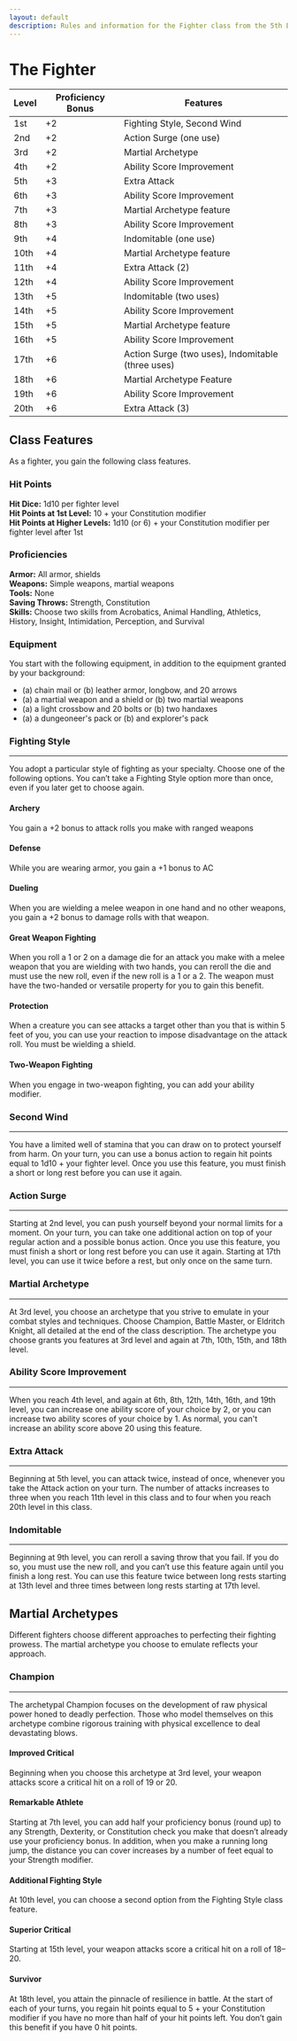 ```yaml
---
layout: default
description: Rules and information for the Fighter class from the 5th Edition (5e) SRD (System Reference Document).
---
```


# The Fighter
| Level | Proficiency Bonus | Features                    |
|-------|-------------------|-----------------------------|
| 1st   | +2                | Fighting Style, Second Wind |
| 2nd   | +2                | Action Surge (one use)      |
| 3rd   | +2                | Martial Archetype           |
| 4th   | +2                | Ability Score Improvement   |
| 5th   | +3                | Extra Attack                |
| 6th   | +3                | Ability Score Improvement   |
| 7th   | +3                | Martial Archetype feature   |
| 8th   | +3                | Ability Score Improvement   |
| 9th   | +4                | Indomitable (one use)       |
| 10th  | +4                | Martial Archetype feature   |
| 11th  | +4                | Extra Attack (2)            |
| 12th  | +4                | Ability Score Improvement   |
| 13th  | +5                | Indomitable (two uses)      |
| 14th  | +5                | Ability Score Improvement   |
| 15th  | +5                | Martial Archetype feature   |
| 16th  | +5                | Ability Score Improvement   |
| 17th  | +6                | Action Surge (two uses), Indomitable (three uses) |
| 18th  | +6                | Martial Archetype Feature   |
| 19th  | +6                | Ability Score Improvement   |
| 20th  | +6                | Extra Attack (3)            |

## Class Features
As a fighter, you gain the following class features.

### Hit Points
**Hit Dice:** 1d10 per fighter level  
**Hit Points at 1st Level:** 10 + your Constitution modifier  
**Hit Points at Higher Levels:** 1d10 (or 6) + your Constitution modifier per fighter level after 1st  

### Proficiencies
**Armor:** All armor, shields  
**Weapons:** Simple weapons, martial weapons  
**Tools:** None  
**Saving Throws:** Strength, Constitution  
**Skills:** Choose two skills from Acrobatics, Animal Handling, Athletics, History, Insight, Intimidation, Perception, and Survival

### Equipment
You start with the following equipment, in addition to the equipment granted by your background:

* (a) chain mail or (b) leather armor, longbow, and 20 arrows
* (a) a martial weapon and a shield or (b) two martial weapons
* (a) a light crossbow and 20 bolts or (b) two handaxes
* (a) a dungeoneer's pack or (b) and explorer's pack

### Fighting Style
- - -
You adopt a particular style of fighting as your specialty. Choose one of the following options. You can’t take a Fighting Style option more than once, even if you later get to choose again.

#### Archery
You gain a +2 bonus to attack rolls you make with ranged weapons

#### Defense
While you are wearing armor, you gain a +1 bonus to AC

#### Dueling
When you are wielding a melee weapon in one hand and no other weapons, you gain a +2 bonus to damage rolls with that weapon.

#### Great Weapon Fighting 
When you roll a 1 or 2 on a damage die for an attack you make with a melee weapon that you are wielding with two hands, you can reroll the die and must use the new roll, even if the new roll is a 1 or a 2. The weapon must have the two-handed or versatile property for you to gain this benefit. 

#### Protection 
When a creature you can see attacks a target other than you that is within 5 feet of you, you can use your reaction to impose disadvantage on the attack roll. You must be wielding a shield. 

#### Two-Weapon Fighting 
When you engage in two-weapon fighting, you can add your ability modifier.

### Second Wind
- - -
You have a limited well of stamina that you can draw on to protect yourself from harm. On your turn, you can use a bonus action to regain hit points equal to 1d10 + your fighter level. Once you use this feature, you must finish a short or long rest before you can use it again.

### Action Surge 
- - -
Starting at 2nd level, you can push yourself beyond your normal limits for a moment. On your turn, you can take one additional action on top of your regular action and a possible bonus action. Once you use this feature, you must finish a short or long rest before you can use it again. Starting at 17th level, you can use it twice before a rest, but only once on the same turn. 

### Martial Archetype 
- - -
At 3rd level, you choose an archetype that you strive to emulate in your combat styles and techniques. Choose Champion, Battle Master, or Eldritch Knight, all detailed at the end of the class description. The archetype you choose grants you features at 3rd level and again at 7th, 10th, 15th, and 18th level. 

### Ability Score Improvement 
- - -
When you reach 4th level, and again at 6th, 8th, 12th, 14th, 16th, and 19th level, you can increase one ability score of your choice by 2, or you can increase two ability scores of your choice by 1. As normal, you can't increase an ability score above 20 using this feature. 

### Extra Attack 
- - -
Beginning at 5th level, you can attack twice, instead of once, whenever you take the Attack action on your turn. The number of attacks increases to three when you reach 11th level in this class and to four when you reach 20th level in this class. 

### Indomitable 
- - -
Beginning at 9th level, you can reroll a saving throw that you fail. If you do so, you must use the new roll, and you can’t use this feature again until you finish a long rest. You can use this feature twice between long rests starting at 13th level and three times between long rests starting at 17th level.

## Martial Archetypes 
Different fighters choose different approaches to perfecting their fighting prowess. The martial archetype you choose to emulate reflects your approach. 

### Champion 
- - -
The archetypal Champion focuses on the development of raw physical power honed to deadly perfection. Those who model themselves on this archetype combine rigorous training with physical excellence to deal devastating blows. 

#### Improved Critical 
Beginning when you choose this archetype at 3rd level, your weapon attacks score a critical hit on a roll of 19 or 20. 

#### Remarkable Athlete 
Starting at 7th level, you can add half your proficiency bonus (round up) to any Strength, Dexterity, or Constitution check you make that doesn’t already use your proficiency bonus. In addition, when you make a running long jump, the distance you can cover increases by a number of feet equal to your Strength modifier. 

#### Additional Fighting Style 
At 10th level, you can choose a second option from the Fighting Style class feature.

#### Superior Critical
Starting at 15th level, your weapon attacks score a critical hit on a roll of 18–20. 

#### Survivor 
At 18th level, you attain the pinnacle of resilience in battle. At the start of each of your turns, you regain hit points equal to 5 + your Constitution modifier if you have no more than half of your hit points left. You don’t gain this benefit if you have 0 hit points.
